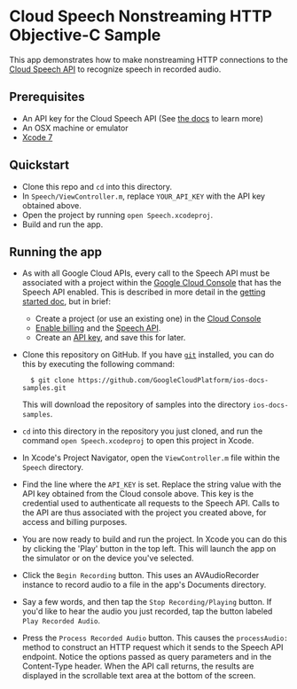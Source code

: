 # Cloud Speech Nonstreaming HTTP Objective-C Sample

This app demonstrates how to make nonstreaming HTTP connections to the [Cloud Speech API](https://cloud.google.com/speech/) to recognize speech in recorded audio.

## Prerequisites
- An API key for the Cloud Speech API (See
  [the docs][getting-started] to learn more)
- An OSX machine or emulator
- [Xcode 7][xcode]

## Quickstart
- Clone this repo and `cd` into this directory.
- In `Speech/ViewController.m`, replace `YOUR_API_KEY` with the API key obtained above.
- Open the project by running `open Speech.xcodeproj`.
- Build and run the app.


## Running the app

- As with all Google Cloud APIs, every call to the Speech API must be associated
  with a project within the [Google Cloud Console][cloud-console] that has the
  Speech API enabled. This is described in more detail in the [getting started
  doc][getting-started], but in brief:
  - Create a project (or use an existing one) in the [Cloud
    Console][cloud-console]
  - [Enable billing][billing] and the [Speech API][enable-speech].
  - Create an [API key][api-key], and save this for later.

- Clone this repository on GitHub. If you have [`git`][git] installed, you can do this by executing the following command:

        $ git clone https://github.com/GoogleCloudPlatform/ios-docs-samples.git

    This will download the repository of samples into the directory
    `ios-docs-samples`.

- `cd` into this directory in the repository you just cloned, and run the command `open Speech.xcodeproj` to open this project in Xcode.

- In Xcode's Project Navigator, open the `ViewController.m` file within the `Speech` directory.

- Find the line where the `API_KEY` is set. Replace the string value with the API key obtained from the Cloud console above. This key is the credential used to authenticate all requests to the Speech API. Calls to the API are thus associated with the project you created above, for access and billing purposes.

- You are now ready to build and run the project. In Xcode you can do this by clicking the 'Play' button in the top left. This will launch the app on the simulator or on the device you've selected.

- Click the `Begin Recording` button. This uses an AVAudioRecorder instance to record audio to a file in the app's Documents directory.

- Say a few words, and then tap the `Stop Recording/Playing` button. If you'd like to hear the audio you just recorded, tap the button labeled `Play Recorded Audio`.

- Press the `Process Recorded Audio` button. This causes the `processAudio:` method to construct an HTTP request which it sends to the Speech API endpoint. Notice the options passed as query parameters and in the Content-Type header. When the API call returns, the results are displayed in the scrollable text area at the bottom of the screen.

[getting-started]: https://cloud.google.com/speech/docs/getting-started
[cloud-console]: https://console.cloud.google.com
[git]: https://git-scm.com/
[xcode]: https://developer.apple.com/xcode/
[billing]: https://console.cloud.google.com/billing?project=_
[enable-speech]: https://console.cloud.google.com/apis/api/speech.googleapis.com/overview?project=_
[api-key]: https://console.cloud.google.com/apis/credentials?project=_

